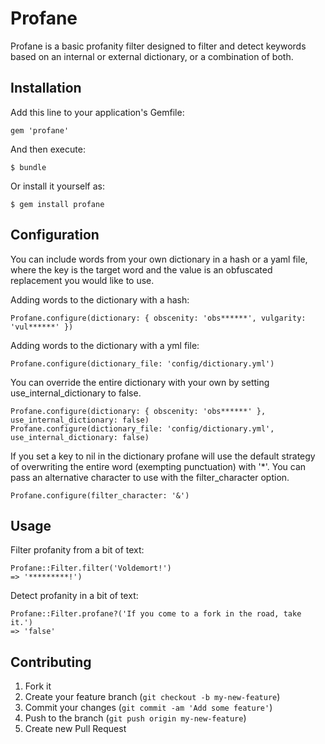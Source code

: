 # Profane

Profane is a basic profanity filter designed to filter and detect keywords based
on an internal or external dictionary, or a combination of both.

## Installation

Add this line to your application's Gemfile:

    gem 'profane'

And then execute:

    $ bundle

Or install it yourself as:

    $ gem install profane

## Configuration

You can include words from your own dictionary in a hash or a yaml file, where
the key is the target word and the value is an obfuscated replacement you would
like to use.

Adding words to the dictionary with a hash:
```
Profane.configure(dictionary: { obscenity: 'obs******', vulgarity: 'vul******' })
```

Adding words to the dictionary with a yml file:
```
Profane.configure(dictionary_file: 'config/dictionary.yml')
```

You can override the entire dictionary with your own by setting
use_internal_dictionary to false.
```
Profane.configure(dictionary: { obscenity: 'obs******' }, use_internal_dictionary: false)
Profane.configure(dictionary_file: 'config/dictionary.yml', use_internal_dictionary: false)
```

If you set a key to nil in the dictionary profane will use the default strategy
of overwriting the entire word (exempting punctuation) with '*'. You can pass an
alternative character to use with the filter_character option.
```
Profane.configure(filter_character: '&')
```

## Usage

Filter profanity from a bit of text:
```
Profane::Filter.filter('Voldemort!')
=> '*********!')
```

Detect profanity in a bit of text:
```
Profane::Filter.profane?('If you come to a fork in the road, take it.')
=> 'false'
```

## Contributing

1. Fork it
2. Create your feature branch (`git checkout -b my-new-feature`)
3. Commit your changes (`git commit -am 'Add some feature'`)
4. Push to the branch (`git push origin my-new-feature`)
5. Create new Pull Request

